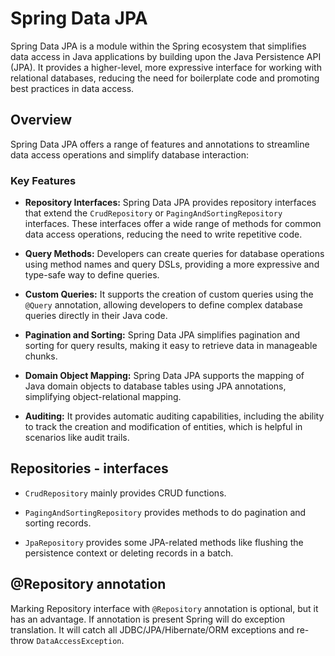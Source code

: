 # Spring Data JPA

Spring Data JPA is a module within the Spring ecosystem that simplifies data access in Java applications by building
upon the Java Persistence API (JPA). It provides a higher-level, more expressive interface for working with relational
databases, reducing the need for boilerplate code and promoting best practices in data access.

## Overview

Spring Data JPA offers a range of features and annotations to streamline data access operations and simplify database
interaction:

### Key Features

- **Repository Interfaces:** Spring Data JPA provides repository interfaces that extend the `CrudRepository`
  or `PagingAndSortingRepository` interfaces. These interfaces offer a wide range of methods for common data access
  operations, reducing the need to write repetitive code.

- **Query Methods:** Developers can create queries for database operations using method names and query DSLs, providing
  a more expressive and type-safe way to define queries.

- **Custom Queries:** It supports the creation of custom queries using the `@Query` annotation, allowing developers to
  define complex database queries directly in their Java code.

- **Pagination and Sorting:** Spring Data JPA simplifies pagination and sorting for query results, making it easy to
  retrieve data in manageable chunks.

- **Domain Object Mapping:** Spring Data JPA supports the mapping of Java domain objects to database tables using JPA
  annotations, simplifying object-relational mapping.

- **Auditing:** It provides automatic auditing capabilities, including the ability to track the creation and
  modification of entities, which is helpful in scenarios like audit trails.

## Repositories - interfaces

- `CrudRepository` mainly provides CRUD functions.

- `PagingAndSortingRepository` provides methods to do pagination and sorting records.

- `JpaRepository` provides some JPA-related methods like flushing the persistence context or deleting records in a
  batch.

## @Repository annotation

Marking Repository interface with `@Repository` annotation is optional, but it has an advantage. If annotation is
present Spring will do exception translation.
It will catch all JDBC/JPA/Hibernate/ORM exceptions and re-throw `DataAccessException`.